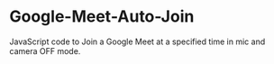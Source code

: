 # Google-Meet-Auto-Join
 JavaScript code to Join a Google Meet at a specified time in mic and camera OFF mode.
